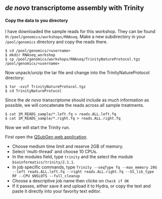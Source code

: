 ## _de novo_ transcriptome assembly with Trinity

#### Copy the data to you directory

I have downloaded the sample reads for this workshop. They can be found in ```/pool/genomics/workshops/RNAseq```. Make a new subdirectory in your ```/pool/genomics``` directory and copy the reads there.

```
$ cd /pool/genomics/<username>
$ mkdir RNAseq_workshop
$ cp /pool/genomics/workshops/RNAseq/TrinityNatureProtocol.tgz /pool/genomics/<username>
```

Now unpack/unzip the tar file and change into the TrinityNatureProtocol directory:

```
$ tar -xvzf TrinityNatureProtocol.tgz
$ cd TrinityNatureProtocol
```

Since the _de novo_ transcriptome should include as much information as possible, we will concatenate the reads across all sample treatments.

```
$ cat 1M_READS_sample/*.left.fq > reads.ALL.left.fq
$ cat 1M_READS_sample/*.right.fq > reads.ALL.right.fq
```

Now we will start the Trinity run.

First open the [QSubGen web application](https://hydra-3.si.edu/tools/QSubGen).

- Choose medium time limit and reserve 2GB of memory.
- Select 'multi-thread' and choose 10 CPUs.
- In the modules field, type ```trinity``` and the select the module ```bioinformatics/trinity/2.1.1```.
- In job specific commands, type ```Trinity --seqType fq --max_memory 20G --left reads.ALL.left.fq --right reads.ALL.right.fq --SS_lib_type RF --CPU $NSLOTS --full_cleanup```
- Choose a descriptive job name then clicke on ```Check if OK```
- If it passes, either save it and upload it to Hydra, or copy the text and paste it directly into your favority text editor.